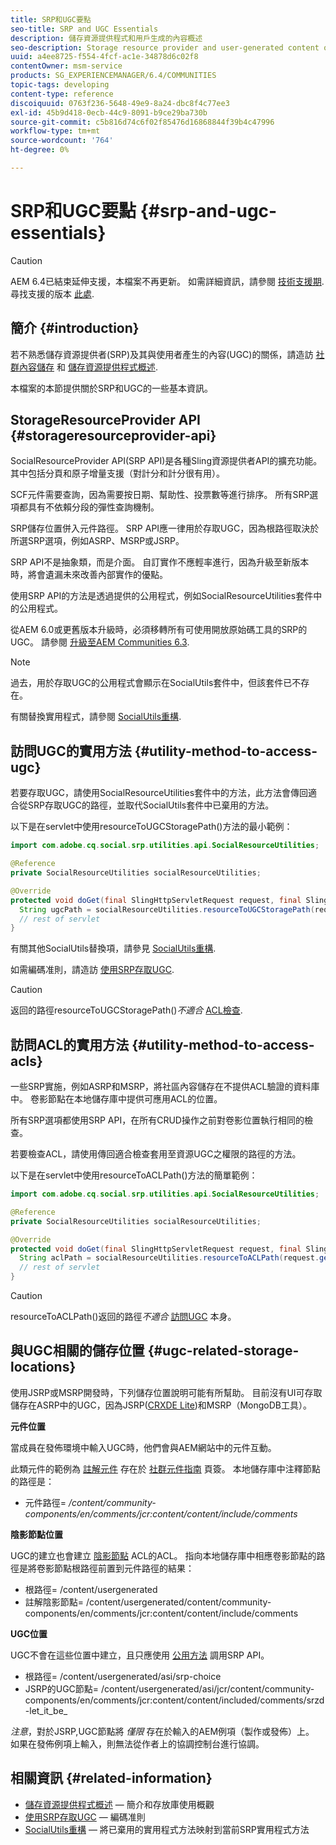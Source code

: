 ```yaml
---
title: SRP和UGC要點
seo-title: SRP and UGC Essentials
description: 儲存資源提供程式和用戶生成的內容概述
seo-description: Storage resource provider and user-generated content overview
uuid: a4ee8725-f554-4fcf-ac1e-34878d6c02f8
contentOwner: msm-service
products: SG_EXPERIENCEMANAGER/6.4/COMMUNITIES
topic-tags: developing
content-type: reference
discoiquuid: 0763f236-5648-49e9-8a24-dbc8f4c77ee3
exl-id: 45b9d418-0ecb-44c9-8091-b9ce29ba730b
source-git-commit: c5b816d74c6f02f85476d16868844f39b4c47996
workflow-type: tm+mt
source-wordcount: '764'
ht-degree: 0%

---
```


# SRP和UGC要點 {#srp-and-ugc-essentials}

>[!CAUTION]
>
>AEM 6.4已結束延伸支援，本檔案不再更新。 如需詳細資訊，請參閱 [技術支援期](https://helpx.adobe.com//tw/support/programs/eol-matrix.html). 尋找支援的版本 [此處](https://experienceleague.adobe.com/docs/).

## 簡介 {#introduction}

若不熟悉儲存資源提供者(SRP)及其與使用者產生的內容(UGC)的關係，請造訪 [社群內容儲存](working-with-srp.md) 和 [儲存資源提供程式概述](srp.md).

本檔案的本節提供關於SRP和UGC的一些基本資訊。

## StorageResourceProvider API {#storageresourceprovider-api}

SocialResourceProvider API(SRP API)是各種Sling資源提供者API的擴充功能。 其中包括分頁和原子增量支援（對計分和計分很有用）。

SCF元件需要查詢，因為需要按日期、幫助性、投票數等進行排序。 所有SRP選項都具有不依賴分段的彈性查詢機制。

SRP儲存位置併入元件路徑。 SRP API應一律用於存取UGC，因為根路徑取決於所選SRP選項，例如ASRP、MSRP或JSRP。

SRP API不是抽象類，而是介面。 自訂實作不應輕率進行，因為升級至新版本時，將會遺漏未來改善內部實作的優點。

使用SRP API的方法是透過提供的公用程式，例如SocialResourceUtilities套件中的公用程式。

從AEM 6.0或更舊版本升級時，必須移轉所有可使用開放原始碼工具的SRP的UGC。 請參閱 [升級至AEM Communities 6.3](upgrade.md).

>[!NOTE]
>
>過去，用於存取UGC的公用程式會顯示在SocialUtils套件中，但該套件已不存在。
>
>有關替換實用程式，請參閱 [SocialUtils重構](socialutils.md).

## 訪問UGC的實用方法 {#utility-method-to-access-ugc}

若要存取UGC，請使用SocialResourceUtilities套件中的方法，此方法會傳回適合從SRP存取UGC的路徑，並取代SocialUtils套件中已棄用的方法。

以下是在servlet中使用resourceToUGCStoragePath()方法的最小範例：

```java
import com.adobe.cq.social.srp.utilities.api.SocialResourceUtilities;

@Reference
private SocialResourceUtilities socialResourceUtilities;

@Override
protected void doGet(final SlingHttpServletRequest request, final SlingHttpServletResponse response) throws ServletException, IOException {
  String ugcPath = socialResourceUtilities.resourceToUGCStoragePath(request.getResource());
  // rest of servlet
}
```

有關其他SocialUtils替換項，請參見 [SocialUtils重構](socialutils.md).

如需編碼准則，請造訪 [使用SRP存取UGC](accessing-ugc-with-srp.md).

>[!CAUTION]
>
>返回的路徑resourceToUGCStoragePath()*不適合* [ACL檢查](srp.md#for-access-control-acls).

## 訪問ACL的實用方法 {#utility-method-to-access-acls}

一些SRP實施，例如ASRP和MSRP，將社區內容儲存在不提供ACL驗證的資料庫中。 卷影節點在本地儲存庫中提供可應用ACL的位置。

所有SRP選項都使用SRP API，在所有CRUD操作之前對卷影位置執行相同的檢查。

若要檢查ACL，請使用傳回適合檢查套用至資源UGC之權限的路徑的方法。

以下是在servlet中使用resourceToACLPath()方法的簡單範例：

```java
import com.adobe.cq.social.srp.utilities.api.SocialResourceUtilities;

@Reference
private SocialResourceUtilities socialResourceUtilities;

@Override
protected void doGet(final SlingHttpServletRequest request, final SlingHttpServletResponse response) throws ServletException, IOException {
  String aclPath = socialResourceUtilities.resourceToACLPath(request.getResource());
  // rest of servlet
}
```

>[!CAUTION]
>
>resourceToACLPath()返回的路徑*不適合* [訪問UGC](#utility-method-to-access-acls) 本身。

## 與UGC相關的儲存位置 {#ugc-related-storage-locations}

使用JSRP或MSRP開發時，下列儲存位置說明可能有所幫助。 目前沒有UI可存取儲存在ASRP中的UGC，因為JSRP([CRXDE Lite](../../help/sites-developing/developing-with-crxde-lite.md))和MSRP（MongoDB工具）。

**元件位置**

當成員在發佈環境中輸入UGC時，他們會與AEM網站中的元件互動。

此類元件的範例為 [註解元件](http://localhost:4502/content/community-components/en/comments.html) 存在於 [社群元件指南](components-guide.md) 頁簽。 本地儲存庫中注釋節點的路徑是：

* 元件路徑= */content/community-components/en/comments/jcr:content/content/include/comments*

**陰影節點位置**

UGC的建立也會建立 [陰影節點](srp.md#about-shadow-nodes-in-jcr) ACL的ACL。 指向本地儲存庫中相應卷影節點的路徑是將卷影節點根路徑前置到元件路徑的結果：

* 根路徑= /content/usergenerated
* 註解陰影節點= /content/usergenerated/content/community-components/en/comments/jcr:content/content/include/comments

**UGC位置**

UGC不會在這些位置中建立，且只應使用 [公用方法](#utility-method-to-access-ugc) 調用SRP API。

* 根路徑= /content/usergenerated/asi/srp-choice
* JSRP的UGC節點= /content/usergenerated/asi/jcr/content/community-components/en/comments/jcr:content/content/included/comments/srzd-let_it_be_

*注意*，對於JSRP,UGC節點將 *僅限* 存在於輸入的AEM例項（製作或發佈）上。 如果在發佈例項上輸入，則無法從作者上的協調控制台進行協調。

## 相關資訊 {#related-information}

* [儲存資源提供程式概述](srp.md)  — 簡介和存放庫使用概觀
* [使用SRP存取UGC](accessing-ugc-with-srp.md)  — 編碼准則
* [SocialUtils重構](socialutils.md)  — 將已棄用的實用程式方法映射到當前SRP實用程式方法
